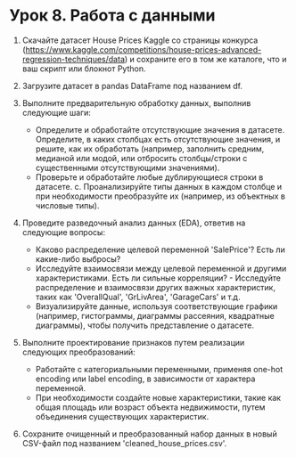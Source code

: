 # Урок 8. Работа с данными

1. Скачайте датасет House Prices Kaggle со страницы конкурса (https://www.kaggle.com/competitions/house-prices-advanced-regression-techniques/data) и сохраните его в том же каталоге, что и ваш скрипт или блокнот Python.

2. Загрузите датасет в pandas DataFrame под названием df.

3. Выполните предварительную обработку данных, выполнив следующие шаги: 
    - Определите и обработайте отсутствующие значения в датасете. Определите, в каких столбцах есть отсутствующие значения, и решите, как их обработать (например, заполнить средним, медианой или модой, или отбросить столбцы/строки с существенными отсутствующими значениями). 
    -  Проверьте и обработайте любые дублирующиеся строки в датасете. c. Проанализируйте типы данных в каждом столбце и при необходимости преобразуйте их (например, из объектных в числовые типы).

4. Проведите разведочный анализ данных (EDA), ответив на следующие вопросы: 
    - Каково распределение целевой переменной 'SalePrice'? Есть ли какие-либо выбросы? 
    - Исследуйте взаимосвязи между целевой переменной и другими характеристиками. Есть ли сильные корреляции? - Исследуйте распределение и взаимосвязи других важных характеристик, таких как 'OverallQual', 'GrLivArea', 'GarageCars' и т.д. 
    - Визуализируйте данные, используя соответствующие графики (например, гистограммы, диаграммы рассеяния, квадратные диаграммы), чтобы получить представление о датасете.

5. Выполните проектирование признаков путем реализации следующих преобразований: 
    - Работайте с категориальными переменными, применяя one-hot encoding или label encoding, в зависимости от характера переменной. 
    - При необходимости создайте новые характеристики, такие как общая площадь или возраст объекта недвижимости, путем объединения существующих характеристик.

6. Сохраните очищенный и преобразованный набор данных в новый CSV-файл под названием 'cleaned_house_prices.csv'.